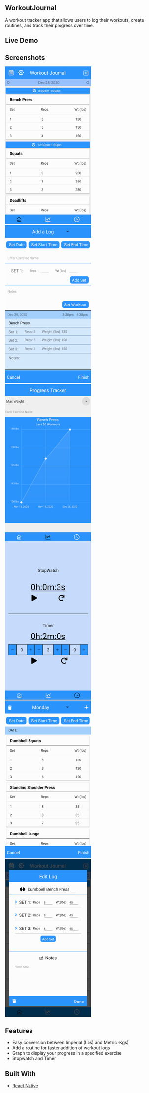 ## WorkoutJournal
A workout tracker app that allows users to log their workouts, create routines, and track their progress over time.

## Live Demo

## Screenshots
<p float="left">
  <img src="Images/HomeScreen.png" width="280">
  <img src="Images/Add Log.png" width="280">
  <img src="Images/ProgressTracker.png" width="280">
  <img src="Images/TimeScreen.png" width="280">
  <img src="Images/Routine.png" width="280">
  <img src="Images/EditLog.png" width="280">
</p>

## Features
- Easy conversion between Imperial (Lbs) and Metric (Kgs)
- Add a routine for faster addition of workout logs
- Graph to display your progress in a specified exercise
- Stopwatch and Timer 

## Built With
- [React Native](https://reactnative.dev/)
